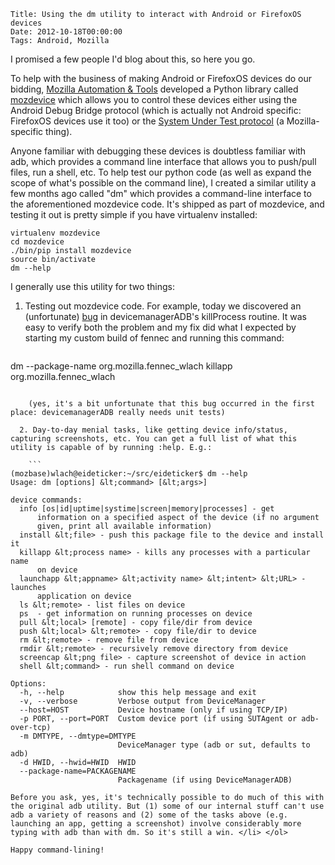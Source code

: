    Title: Using the dm utility to interact with Android or FirefoxOS devices
    Date: 2012-10-18T00:00:00
    Tags: Android, Mozilla

I promised a few people I'd blog about this, so here you go.

To help with the business of making Android or FirefoxOS devices do our bidding, [Mozilla Automation &#038; Tools][1] developed a Python library called [mozdevice][2] which allows you to control these devices either using the Android Debug Bridge protocol (which is actually not Android specific: FirefoxOS devices use it too) or the [System Under Test protocol][3] (a Mozilla-specific thing).

Anyone familiar with debugging these devices is doubtless familiar with adb, which provides a command line interface that allows you to push/pull files, run a shell, etc. To help test our python code (as well as expand the scope of what's possible on the command line), I created a similar utility a few months ago called "dm" which provides a command-line interface to the aforementioned mozdevice code. It's shipped as part of mozdevice, and testing it out is pretty simple if you have virtualenv installed:

```
virtualenv mozdevice
cd mozdevice
./bin/pip install mozdevice
source bin/activate
dm --help
```

I generally use this utility for two things:

1. Testing out mozdevice code. For example, today we discovered an (unfortunate) [bug][4] in devicemanagerADB's killProcess routine. It was easy to verify both the problem and my fix did what I expected by starting my custom build of fennec and running this command:

   ```

   ```

dm --package-name org.mozilla.fennec_wlach killapp org.mozilla.fennec_wlach

````

    (yes, it's a bit unfortunate that this bug occurred in the first place: devicemanagerADB really needs unit tests)

  2. Day-to-day menial tasks, like getting device info/status, capturing screenshots, etc. You can get a full list of what this utility is capable of by running :help. E.g.:

    ```
(mozbase)wlach@eideticker:~/src/eideticker$ dm --help
Usage: dm [options] &lt;command> [&lt;args>]

device commands:
  info [os|id|uptime|systime|screen|memory|processes] - get
      information on a specified aspect of the device (if no argument
      given, print all available information)
  install &lt;file> - push this package file to the device and install it
  killapp &lt;process name> - kills any processes with a particular name
      on device
  launchapp &lt;appname> &lt;activity name> &lt;intent> &lt;URL> - launches
      application on device
  ls &lt;remote> - list files on device
  ps  - get information on running processes on device
  pull &lt;local> [remote] - copy file/dir from device
  push &lt;local> &lt;remote> - copy file/dir to device
  rm &lt;remote> - remove file from device
  rmdir &lt;remote> - recursively remove directory from device
  screencap &lt;png file> - capture screenshot of device in action
  shell &lt;command> - run shell command on device

Options:
  -h, --help            show this help message and exit
  -v, --verbose         Verbose output from DeviceManager
  --host=HOST           Device hostname (only if using TCP/IP)
  -p PORT, --port=PORT  Custom device port (if using SUTAgent or adb-over-tcp)
  -m DMTYPE, --dmtype=DMTYPE
                        DeviceManager type (adb or sut, defaults to adb)
  -d HWID, --hwid=HWID  HWID
  --package-name=PACKAGENAME
                        Packagename (if using DeviceManagerADB)
````

    Before you ask, yes, it's technically possible to do much of this with the original adb utility. But (1) some of our internal stuff can't use adb a variety of reasons and (2) some of the tasks above (e.g. launching an app, getting a screenshot) involve considerably more typing with adb than with dm. So it's still a win. </li> </ol>

    Happy command-lining!

[1]: https://wiki.mozilla.org/Auto-tools
[2]: https://github.com/mozilla/mozbase/tree/master/mozdevice
[3]: https://wiki.mozilla.org/Auto-tools/Projects/SUTAgent
[4]: https://bugzilla.mozilla.org/show_bug.cgi?id=803177
